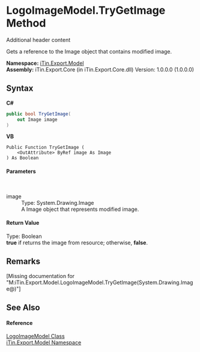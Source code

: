 # LogoImageModel.TryGetImage Method 
Additional header content 

Gets a reference to the Image object that contains modified image.

**Namespace:**&nbsp;<a href="N_iTin_Export_Model">iTin.Export.Model</a><br />**Assembly:**&nbsp;iTin.Export.Core (in iTin.Export.Core.dll) Version: 1.0.0.0 (1.0.0.0)

## Syntax

**C#**<br />
``` C#
public bool TryGetImage(
	out Image image
)
```

**VB**<br />
``` VB
Public Function TryGetImage ( 
	<OutAttribute> ByRef image As Image
) As Boolean
```


#### Parameters
&nbsp;<dl><dt>image</dt><dd>Type: System.Drawing.Image<br />A Image object that represents modified image.</dd></dl>

#### Return Value
Type: Boolean<br /><strong>true</strong> if returns the image from resource; otherwise, <strong>false</strong>.

## Remarks
\[Missing <remarks> documentation for "M:iTin.Export.Model.LogoImageModel.TryGetImage(System.Drawing.Image@)"\]

## See Also


#### Reference
<a href="T_iTin_Export_Model_LogoImageModel">LogoImageModel Class</a><br /><a href="N_iTin_Export_Model">iTin.Export.Model Namespace</a><br />